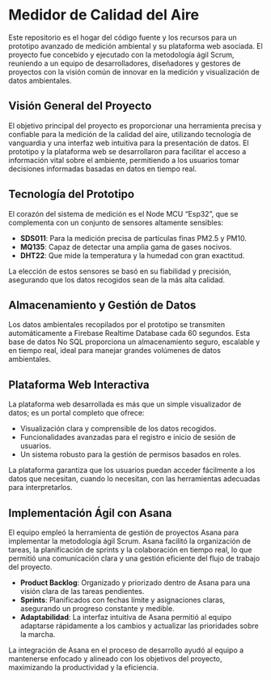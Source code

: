 # Medidor de Calidad del Aire

Este repositorio es el hogar del código fuente y los recursos para un prototipo avanzado de medición ambiental y su plataforma web asociada. El proyecto fue concebido y ejecutado con la metodología ágil Scrum, reuniendo a un equipo de desarrolladores, diseñadores y gestores de proyectos con la visión común de innovar en la medición y visualización de datos ambientales.

## Visión General del Proyecto

El objetivo principal del proyecto es proporcionar una herramienta precisa y confiable para la medición de la calidad del aire, utilizando tecnología de vanguardia y una interfaz web intuitiva para la presentación de datos. El prototipo y la plataforma web se desarrollaron para facilitar el acceso a información vital sobre el ambiente, permitiendo a los usuarios tomar decisiones informadas basadas en datos en tiempo real.

## Tecnología del Prototipo

El corazón del sistema de medición es el Node MCU “Esp32”, que se complementa con un conjunto de sensores altamente sensibles:
- **SDS011**: Para la medición precisa de partículas finas PM2.5 y PM10.
- **MQ135**: Capaz de detectar una amplia gama de gases nocivos.
- **DHT22**: Que mide la temperatura y la humedad con gran exactitud.

La elección de estos sensores se basó en su fiabilidad y precisión, asegurando que los datos recogidos sean de la más alta calidad.

## Almacenamiento y Gestión de Datos

Los datos ambientales recopilados por el prototipo se transmiten automáticamente a Firebase Realtime Database cada 60 segundos. Esta base de datos No SQL proporciona un almacenamiento seguro, escalable y en tiempo real, ideal para manejar grandes volúmenes de datos ambientales.

## Plataforma Web Interactiva

La plataforma web desarrollada es más que un simple visualizador de datos; es un portal completo que ofrece:
- Visualización clara y comprensible de los datos recogidos.
- Funcionalidades avanzadas para el registro e inicio de sesión de usuarios.
- Un sistema robusto para la gestión de permisos basados en roles.

La plataforma garantiza que los usuarios puedan acceder fácilmente a los datos que necesitan, cuando lo necesitan, con las herramientas adecuadas para interpretarlos.

## Implementación Ágil con Asana

El equipo empleó la herramienta de gestión de proyectos Asana para implementar la metodología ágil Scrum. Asana facilitó la organización de tareas, la planificación de sprints y la colaboración en tiempo real, lo que permitió una comunicación clara y una gestión eficiente del flujo de trabajo del proyecto.

- **Product Backlog**: Organizado y priorizado dentro de Asana para una visión clara de las tareas pendientes.
- **Sprints**: Planificados con fechas límite y asignaciones claras, asegurando un progreso constante y medible.
- **Adaptabilidad**: La interfaz intuitiva de Asana permitió al equipo adaptarse rápidamente a los cambios y actualizar las prioridades sobre la marcha.

La integración de Asana en el proceso de desarrollo ayudó al equipo a mantenerse enfocado y alineado con los objetivos del proyecto, maximizando la productividad y la eficiencia.

